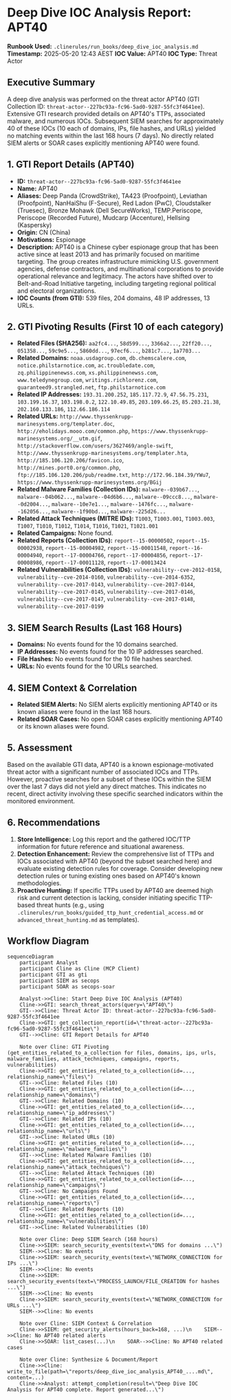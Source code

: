 # Deep Dive IOC Analysis Report: APT40

**Runbook Used:** `.clinerules/run_books/deep_dive_ioc_analysis.md`
**Timestamp:** 2025-05-20 12:43 AEST
**IOC Value:** APT40
**IOC Type:** Threat Actor

## Executive Summary

A deep dive analysis was performed on the threat actor APT40 (GTI Collection ID: `threat-actor--227bc93a-fc96-5ad0-9287-55fc3f4641ee`). Extensive GTI research provided details on APT40's TTPs, associated malware, and numerous IOCs. Subsequent SIEM searches for approximately 40 of these IOCs (10 each of domains, IPs, file hashes, and URLs) yielded no matching events within the last 168 hours (7 days). No directly related SIEM alerts or SOAR cases explicitly mentioning APT40 were found.

## 1. GTI Report Details (APT40)

*   **ID:** `threat-actor--227bc93a-fc96-5ad0-9287-55fc3f4641ee`
*   **Name:** APT40
*   **Aliases:** Deep Panda (CrowdStrike), TA423 (Proofpoint), Leviathan (Proofpoint), NanHaiShu (F-Secure), Red Ladon (PwC), Cloudstalker (Truesec), Bronze Mohawk (Dell SecureWorks), TEMP.Periscope, Periscope (Recorded Future), Mudcarp (Accenture), Hellsing (Kaspersky)
*   **Origin:** CN (China)
*   **Motivations:** Espionage
*   **Description:** APT40 is a Chinese cyber espionage group that has been active since at least 2013 and has primarily focused on maritime targeting. The group creates infrastructure mimicking U.S. government agencies, defense contractors, and multinational corporations to provide operational relevance and legitimacy. The actors have shifted over to Belt-and-Road Initiative targeting, including targeting regional political and electoral organizations.
*   **IOC Counts (from GTI):** 539 files, 204 domains, 48 IP addresses, 13 URLs.

## 2. GTI Pivoting Results (First 10 of each category)

*   **Related Files (SHA256):** `aa2fc4...`, `58d599...`, `3366a2...`, `22ff20...`, `051358...`, `59c9e5...`, `5860dd...`, `97ecf6...`, `b281c7...`, `1a7703...`
*   **Related Domains:** `noaa.usdagroup.com`, `db.chemscalere.com`, `notice.philstarnotice.com`, `ac.troubledate.com`, `zq.philippinenewss.com`, `xs.philippinenewss.com`, `www.teledynegroup.com`, `writings.richlorenz.com`, `guaranteed9.strangled.net`, `ftp.philstarnotice.com`
*   **Related IP Addresses:** `193.31.200.252`, `185.117.72.9`, `47.56.75.231`, `103.199.16.37`, `103.198.0.2`, `122.10.49.85`, `203.109.66.25`, `85.203.21.38`, `202.160.133.186`, `112.66.186.114`
*   **Related URLs:** `http://www.thyssenkrupp-marinesystems.org/templater.doc`, `http://eholidays.mooo.com/common.php`, `https://www.thyssenkrupp-marinesystems.org/__utm.gif`, `http://stackoverflow.com/users/3627469/angle-swift`, `http://www.thyssenkrupp-marinesystems.org/templater.hta`, `http://185.106.120.206/favicon.ico`, `http://mines.port0.org/common.php`, `ftp://185.106.120.206/pub/readme.txt`, `http://172.96.184.39/YWu7`, `https://www.thyssenkrupp-marinesystems.org/BGij`
*   **Related Malware Families (Collection IDs):** `malware--039b67...`, `malware--04b062...`, `malware--04d6b6...`, `malware--09ccc8...`, `malware--0d2004...`, `malware--10e7e1...`, `malware--1476fc...`, `malware--162056...`, `malware--1f90bd...`, `malware--225d26...`
*   **Related Attack Techniques (MITRE IDs):** `T1003`, `T1003.001`, `T1003.003`, `T1007`, `T1010`, `T1012`, `T1014`, `T1016`, `T1021`, `T1021.001`
*   **Related Campaigns:** None found.
*   **Related Reports (Collection IDs):** `report--15-00000502`, `report--15-00002938`, `report--15-00004982`, `report--15-00011548`, `report--16-00004940`, `report--17-00004766`, `report--17-00004856`, `report--17-00008986`, `report--17-00011128`, `report--17-00013424`
*   **Related Vulnerabilities (Collection IDs):** `vulnerability--cve-2012-0158`, `vulnerability--cve-2014-0160`, `vulnerability--cve-2014-6352`, `vulnerability--cve-2017-0143`, `vulnerability--cve-2017-0144`, `vulnerability--cve-2017-0145`, `vulnerability--cve-2017-0146`, `vulnerability--cve-2017-0147`, `vulnerability--cve-2017-0148`, `vulnerability--cve-2017-0199`

## 3. SIEM Search Results (Last 168 Hours)

*   **Domains:** No events found for the 10 domains searched.
*   **IP Addresses:** No events found for the 10 IP addresses searched.
*   **File Hashes:** No events found for the 10 file hashes searched.
*   **URLs:** No events found for the 10 URLs searched.

## 4. SIEM Context & Correlation

*   **Related SIEM Alerts:** No SIEM alerts explicitly mentioning APT40 or its known aliases were found in the last 168 hours.
*   **Related SOAR Cases:** No open SOAR cases explicitly mentioning APT40 or its known aliases were found.

## 5. Assessment

Based on the available GTI data, APT40 is a known espionage-motivated threat actor with a significant number of associated IOCs and TTPs. However, proactive searches for a subset of these IOCs within the SIEM over the last 7 days did not yield any direct matches. This indicates no recent, direct activity involving these specific searched indicators within the monitored environment.

## 6. Recommendations

1.  **Store Intelligence:** Log this report and the gathered IOC/TTP information for future reference and situational awareness.
2.  **Detection Enhancement:** Review the comprehensive list of TTPs and IOCs associated with APT40 (beyond the subset searched here) and evaluate existing detection rules for coverage. Consider developing new detection rules or tuning existing ones based on APT40's known methodologies.
3.  **Proactive Hunting:** If specific TTPs used by APT40 are deemed high risk and current detection is lacking, consider initiating specific TTP-based threat hunts (e.g., using `.clinerules/run_books/guided_ttp_hunt_credential_access.md` or `advanced_threat_hunting.md` as templates).

## Workflow Diagram

```mermaid
sequenceDiagram
    participant Analyst
    participant Cline as Cline (MCP Client)
    participant GTI as gti
    participant SIEM as secops
    participant SOAR as secops-soar

    Analyst->>Cline: Start Deep Dive IOC Analysis (APT40)
    Cline->>GTI: search_threat_actors(query=\"APT40\")
    GTI-->>Cline: Threat Actor ID: threat-actor--227bc93a-fc96-5ad0-9287-55fc3f4641ee
    Cline->>GTI: get_collection_report(id=\"threat-actor--227bc93a-fc96-5ad0-9287-55fc3f4641ee\")
    GTI-->>Cline: GTI Report Details for APT40

    Note over Cline: GTI Pivoting (get_entities_related_to_a_collection for files, domains, ips, urls, malware_families, attack_techniques, campaigns, reports, vulnerabilities)
    Cline->>GTI: get_entities_related_to_a_collection(id=..., relationship_name=\"files\")
    GTI-->>Cline: Related Files (10)
    Cline->>GTI: get_entities_related_to_a_collection(id=..., relationship_name=\"domains\")
    GTI-->>Cline: Related Domains (10)
    Cline->>GTI: get_entities_related_to_a_collection(id=..., relationship_name=\"ip_addresses\")
    GTI-->>Cline: Related IPs (10)
    Cline->>GTI: get_entities_related_to_a_collection(id=..., relationship_name=\"urls\")
    GTI-->>Cline: Related URLs (10)
    Cline->>GTI: get_entities_related_to_a_collection(id=..., relationship_name=\"malware_families\")
    GTI-->>Cline: Related Malware Families (10)
    Cline->>GTI: get_entities_related_to_a_collection(id=..., relationship_name=\"attack_techniques\")
    GTI-->>Cline: Related Attack Techniques (10)
    Cline->>GTI: get_entities_related_to_a_collection(id=..., relationship_name=\"campaigns\")
    GTI-->>Cline: No Campaigns Found
    Cline->>GTI: get_entities_related_to_a_collection(id=..., relationship_name=\"reports\")
    GTI-->>Cline: Related Reports (10)
    Cline->>GTI: get_entities_related_to_a_collection(id=..., relationship_name=\"vulnerabilities\")
    GTI-->>Cline: Related Vulnerabilities (10)

    Note over Cline: Deep SIEM Search (168 hours)
    Cline->>SIEM: search_security_events(text=\"DNS for domains ...\")
    SIEM-->>Cline: No events
    Cline->>SIEM: search_security_events(text=\"NETWORK_CONNECTION for IPs ...\")
    SIEM-->>Cline: No events
    Cline->>SIEM: search_security_events(text=\"PROCESS_LAUNCH/FILE_CREATION for hashes ...\")
    SIEM-->>Cline: No events
    Cline->>SIEM: search_security_events(text=\"NETWORK_CONNECTION for URLs ...\")
    SIEM-->>Cline: No events

    Note over Cline: SIEM Context & Correlation
    Cline->>SIEM: get_security_alerts(hours_back=168, ...)\n    SIEM-->>Cline: No APT40 related alerts
    Cline->>SOAR: list_cases(...)\n    SOAR-->>Cline: No APT40 related cases

    Note over Cline: Synthesize & Document/Report
    Cline->>Cline: write_to_file(path=\"reports/deep_dive_ioc_analysis_APT40_....md\", content=...)
    Cline->>Analyst: attempt_completion(result=\"Deep Dive IOC Analysis for APT40 complete. Report generated...\")
